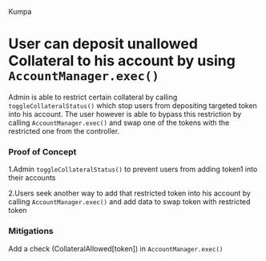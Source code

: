 Kumpa
# User can deposit unallowed Collateral to his account by using ```AccountManager.exec()``` 

Admin is able to restrict certain collateral by calling ```toggleCollateralStatus()``` which stop users from depositing targeted token into his account. The user however is able to bypass this restriction by calling ```AccountManager.exec()``` and swap one of the tokens with the restricted one from the controller. 

### Proof of Concept 
1.Admin ```toggleCollateralStatus()``` to prevent users from adding token1 into their accounts

2.Users seek another way to add that restricted token into his account by calling ```AccountManager.exec()``` and add data to swap token with restricted token 

### Mitigations 
Add a check (CollateralAllowed[token]) in ```AccountManager.exec()```

